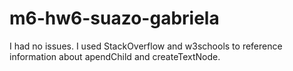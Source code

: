 # m6-hw6-suazo-gabriela
I had no issues.
I used StackOverflow and w3schools to reference information about apendChild and createTextNode.
